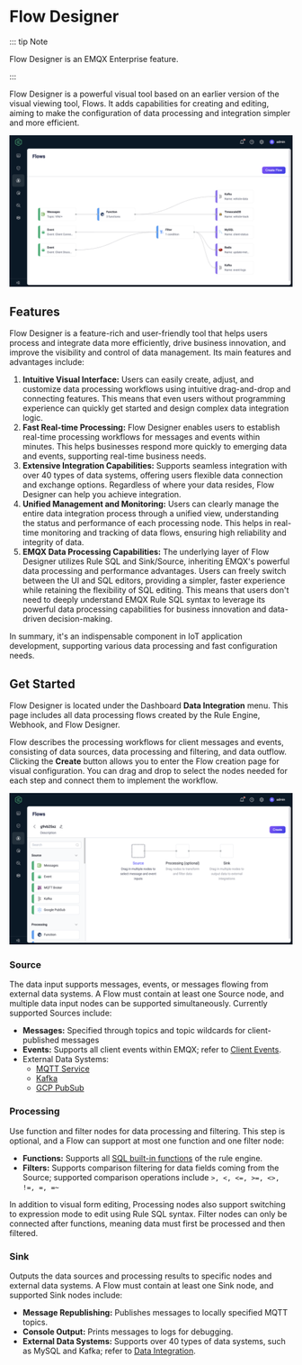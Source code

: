 # Flow Designer

::: tip Note

Flow Designer is an EMQX Enterprise feature.

:::

Flow Designer is a powerful visual tool based on an earlier version of the visual viewing tool, Flows. It adds capabilities for creating and editing, aiming to make the configuration of data processing and integration simpler and more efficient.

<img src="./assets/flow-designer.jpg" alt="EMQX Flow Designer" style="zoom:67%;" />

## Features

Flow Designer is a feature-rich and user-friendly tool that helps users process and integrate data more efficiently, drive business innovation, and improve the visibility and control of data management. Its main features and advantages include:

1. **Intuitive Visual Interface:** Users can easily create, adjust, and customize data processing workflows using intuitive drag-and-drop and connecting features. This means that even users without programming experience can quickly get started and design complex data integration logic.
2. **Fast Real-time Processing:** Flow Designer enables users to establish real-time processing workflows for messages and events within minutes. This helps businesses respond more quickly to emerging data and events, supporting real-time business needs.
3. **Extensive Integration Capabilities:** Supports seamless integration with over 40 types of data systems, offering users flexible data connection and exchange options. Regardless of where your data resides, Flow Designer can help you achieve integration.
4. **Unified Management and Monitoring:** Users can clearly manage the entire data integration process through a unified view, understanding the status and performance of each processing node. This helps in real-time monitoring and tracking of data flows, ensuring high reliability and integrity of data.
5. **EMQX Data Processing Capabilities:** The underlying layer of Flow Designer utilizes Rule SQL and Sink/Source, inheriting EMQX's powerful data processing and performance advantages. Users can freely switch between the UI and SQL editors, providing a simpler, faster experience while retaining the flexibility of SQL editing. This means that users don't need to deeply understand EMQX Rule SQL syntax to leverage its powerful data processing capabilities for business innovation and data-driven decision-making.

In summary, it's an indispensable component in IoT application development, supporting various data processing and fast configuration needs.

## Get Started

Flow Designer is located under the Dashboard **Data Integration** menu. This page includes all data processing flows created by the Rule Engine, Webhook, and Flow Designer.

Flow describes the processing workflows for client messages and events, consisting of data sources, data processing and filtering, and data outflow. Clicking the **Create** button allows you to enter the Flow creation page for visual configuration. You can drag and drop to select the nodes needed for each step and connect them to implement the workflow.

<img src="./assets/create-flow.jpg" alt="image-20230914175657995" style="zoom:67%;" />

### Source

The data input supports messages, events, or messages flowing from external data systems. A Flow must contain at least one Source node, and multiple data input nodes can be supported simultaneously. Currently supported Sources include:

- **Messages:** Specified through topics and topic wildcards for client-published messages
- **Events:** Supports all client events within EMQX; refer to [Client Events](../data-integration/rule-sql-events-and-fields.md#mqtt-events).
- External Data Systems:
  - [MQTT Service](../data-integration/data-bridge-mqtt.md)
  - [Kafka](../data-integration/data-bridge-kafka.md)
  - [GCP PubSub](../data-integration/data-bridge-gcp-pubsub.md)

### Processing

Use function and filter nodes for data processing and filtering. This step is optional, and a Flow can support at most one function and one filter node:

- **Functions:** Supports all [SQL built-in functions](../data-integration/rule-sql-builtin-functions.md) of the rule engine.
- **Filters:** Supports comparison filtering for data fields coming from the Source; supported comparison operations include `>, <, <=, >=, <>, !=, =, =~`

In addition to visual form editing, Processing nodes also support switching to expression mode to edit using Rule SQL syntax. Filter nodes can only be connected after functions, meaning data must first be processed and then filtered.

### Sink

Outputs the data sources and processing results to specific nodes and external data systems. A Flow must contain at least one Sink node, and supported Sink nodes include:

- **Message Republishing:** Publishes messages to locally specified MQTT topics.
- **Console Output:** Prints messages to logs for debugging.
- **External Data Systems:** Supports over 40 types of data systems, such as MySQL and Kafka; refer to [Data Integration](../data-integration/data-bridges.md).

